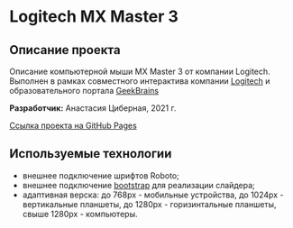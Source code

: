 # Logitech MX Master 3

## Описание проекта
Описание компьютерной мыши MX Master 3 от компании Logitech.  
Выполнен в рамках совместного интерактива компании [Logitech](https://www.logitech.com) и образовательного портала [GeekBrains](https://geekbrains.ru)  
  
**Разработчик:** Анастасия Циберная, 2021 г.

[Ссылка проекта на GitHub Pages](https://tsanastasia.github.io/logitechMXMaster3)

## Используемые технологии
* внешнее подключение шрифтов Roboto;
* внешнее подключение [bootstrap](https://getbootstrap.com/) для реализации слайдера;
* адаптивная верска: до 768px - мобильные устройства, до 1024px -  вертикальные планшеты, до 1280px - горизинтальные планшеты, свыше 1280px - компьютеры.